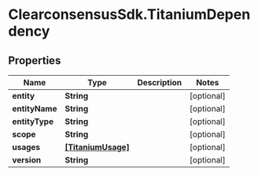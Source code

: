 # ClearconsensusSdk.TitaniumDependency

## Properties

Name | Type | Description | Notes
------------ | ------------- | ------------- | -------------
**entity** | **String** |  | [optional] 
**entityName** | **String** |  | [optional] 
**entityType** | **String** |  | [optional] 
**scope** | **String** |  | [optional] 
**usages** | [**[TitaniumUsage]**](TitaniumUsage.md) |  | [optional] 
**version** | **String** |  | [optional] 


